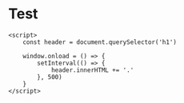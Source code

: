 <html lang="en">
<head>
    <meta charset="UTF-8">
</head>
<body>
    <h1>Test</h1>

    <script>
        const header = document.querySelector('h1')

        window.onload = () => {
            setInterval(() => {
                header.innerHTML += '.'
            }, 500)
        }
    </script>
</body>
</html>
